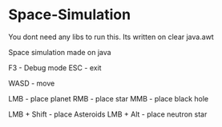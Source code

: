 # Space-Simulation

You dont need any libs to run this. Its written on clear java.awt

Space simulation made on java 

F3 - Debug mode
ESC - exit

WASD - move

LMB - place planet
RMB - place star
MMB - place black hole

LMB + Shift - place Asteroids
LMB + Alt - place neutron star
